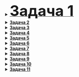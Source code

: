 <details>
  <summary><b><u><font size="+5">Задача 1</font></u></b></summary>
 Въвежда се неотрицателно число n. Да се отпечатат всички двойки прости числа, които са във вида 6k-1 и  6k+1.
</details>

<details>
  <summary><b><u>Задача 2</u></b></summary>
  Напишете функция, която приема неотрицателно число n и връща числото обърнато  
  
*Вход: 288, Изход: 882*
</details>

<details>
  <summary><b><u>Задача 3</u></b></summary>
 Напишете функция, която приема неотрицателно число и връща дали числото е палиндром.

*Вход: 2882 Изход: true*
</details>

<details>
  <summary><b><u>Задача 4</u></b></summary>
Напишете функция, която приема неотрицателни числа n и k и връща дали k е суфикс на n.

*Вход: 288, 88, Изход: true*
</details>
<details>
  <summary><b><u>Задача 5</u></b></summary>
 Напишете функция, която приема неотрицателни числа n и k и връща дали k е префикс на n.

*Вход: 288, 28, Изход: true*
</details>
<details>
 <summary><b><u>Задача 6</u></b></summary>
 Напишете функция, която приема неотрицателни числа n и k и връща дали k е инфикс в n.

*Вход: 2831, 83, Изход: true*
</details>
<details>
 <summary><b><u>Задача 7</u></b></summary>
 Напишете функция, която приема неотрицателно число и връща дали цифрите му са сортирани (във възходящ или в низходящ ред).

*Вход: 122239,  Изход: true*
</details>
<details>
 <summary><b><u>Задача 8</u></b></summary>
 Напишете функция, която приема неотрицателно число и връща дали цифрите му са еднакви.

*Вход: 111111,  Изход: true*
</details>
<details>
 <summary><b><u>Задача 9</u></b></summary>
Напишете функция, която приема неотрицателно числа n и k връща n^k

*Вход: 3 4,  Изход: 81*
</details>
<details>
 <summary><b><u>Задача 10</u></b></summary>
 Напишете функция, която приема неотрицателно числа n и k връща log_k(n) (закръглено надолу)

*Вход: 90 3  Изход: 4*
</details>
<details>
 <summary><b><u>Задача 11</u></b></summary>
 Напишете функция, която дадено по подадено естествено число N, връща число, което е резултат от конкатенацията на обърнатото число на N с подаденото N.

*Вход: 1234  Изход: 43211234*
</details>
